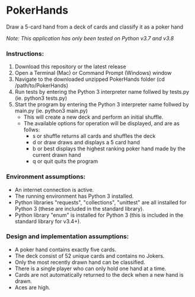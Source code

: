 # PokerHands
Draw a 5-card hand from a deck of cards and classify it as a poker hand

*Note: This application has only been tested on Python v3.7 and v3.8*

### Instructions:

1. Download this repository or the latest release
2. Open a Terminal (Mac) or Command Prompt (Windows) window
3. Navigate to the downloaded unzipped PokerHands folder (cd /path/to/PokerHands)
4. Run tests by entering the Python 3 interpreter name follwed by tests.py (ie. python3 tests.py)
5. Start the program by entering the Python 3 interpreter name follwed by main.py (ie. python3 main.py)
   - This will create a new deck and perform an initial shuffle.
   - The available options for operation will be displayed, and are as follws:
     - s or shuffle returns all cards and shuffles the deck
     - d or draw draws and displays a 5 card hand
     - b or best displays the highest ranking poker hand made by the current drawn hand
     - q or quit quits the program

### Environment assumptions:
- An internet connection is active.
- The running environment has Python 3 installed.
- Python libraries "requests", "collections", "unittest" are all installed for Python 3 (these are included in the standard library).
- Python library "enum" is installed for Python 3 (this is included in the standard library for v3.4+).

### Design and implementation assumptions:
- A poker hand contains exactly five cards.
- The deck consist of 52 unique cards and contains no Jokers.
- Only the most recently drawn hand can be classified.
- There is a single player who can only hold one hand at a time.
- Cards are not automatically returned to the deck when a new hand is drawn.
- Aces are high.
